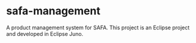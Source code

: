 safa-management
===============

A product management system for SAFA.
This project is an Eclipse project and developed in Eclipse Juno.